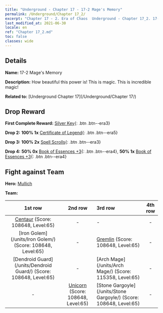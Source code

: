 ```yaml
---
title: "Underground - Chapter 17 - 17-2 Mage's Memory"
permalink: /Underground/Chapter 17_2/
excerpt: "Chapter 17 - 2. Era of Chaos  Underground - Chapter 17_2. 17-2 Mage's Memory"
last_modified_at: 2021-06-30
locale: en
ref: "Chapter 17_2.md"
toc: false
classes: wide
---
```


## Details

 **Name:** 17-2 Mage's Memory

 **Description:** How beautiful this power is! This is magic. This is incredible magic!

 **Related to:** [Underground Chapter 17](/Underground/Chapter 17/)

## Drop Reward

 **First Complete Reward:** [Silver Key](/Items/con_693/){: .btn .btn--era3}

 **Drop 2:** **100% 1x** [Certificate of Legend](/Items/mat_67/){: .btn .btn--era5}

 **Drop 3:** **100% 2x** [Spell Scrolls](/Items/con_694/){: .btn .btn--era3}

 **Drop 4:** **50% 0x** [Book of Essences +3](/Items/mat_60/){: .btn .btn--era4}, **50% 1x** [Book of Essences +3](/Items/mat_60/){: .btn .btn--era4}


## Fight against Team
 **Hero:** [Mullich](/heroes/Mullich/)

 **Team:**


  | 1st row | 2nd row | 3rd row | 4th row |
  |:----:|:----:|:----|:----:|
  | [Centaur](/units/Centaur/) (Score: 108648, Level:65)  | - | - | - |
  | [Iron Golem](/units/Iron Golem/) (Score: 108648, Level:65)  | - | [Gremlin](/units/Gremlin/) (Score: 108648, Level:65)  | - |
  | [Dendroid Guard](/units/Dendroid Guard/) (Score: 108648, Level:65)  | - | [Arch Mage](/units/Arch Mage/) (Score: 115358, Level:65)  | - |
  | - | [Unicorn](/units/Unicorn/) (Score: 108648, Level:65)  | [Stone Gargoyle](/units/Stone Gargoyle/) (Score: 108648, Level:65)  | - |


